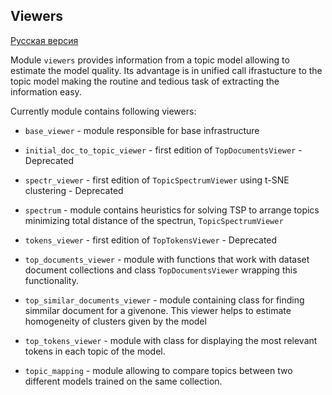 ## Viewers 

[Русская версия](README-rus.md)

Module ```viewers``` provides information from a topic model allowing to estimate the model quality. Its advantage is in unified call ifrastucture to the topic model making the routine and tedious task of extracting the information easy.

Currently module contains following viewers:


* ```base_viewer``` - module responsible for base infrastructure


* ```initial_doc_to_topic_viewer``` - first edition of  ```TopDocumentsViewer``` - Deprecated


* ```spectr_viewer``` - first edition of ```TopicSpectrumViewer``` using t-SNE clustering  - Deprecated


* ```spectrum``` - module contains heuristics for solving TSP to arrange topics minimizing total distance of the spectrun, 
```TopicSpectrumViewer```


* ```tokens_viewer``` - first edition of  ```TopTokensViewer``` - Deprecated


* ```top_documents_viewer``` - module with functions that work with dataset document collections and class ```TopDocumentsViewer``` wrapping this functionality.


* ```top_similar_documents_viewer``` - module containing class for finding simmilar document for a givenone. This viewer helps to estimate homogeneity of clusters given by the model


* ```top_tokens_viewer``` - module with class for displaying the most relevant tokens in each topic of the model.


* ```topic_mapping``` - module allowing to compare topics between two different models trained on the same collection.